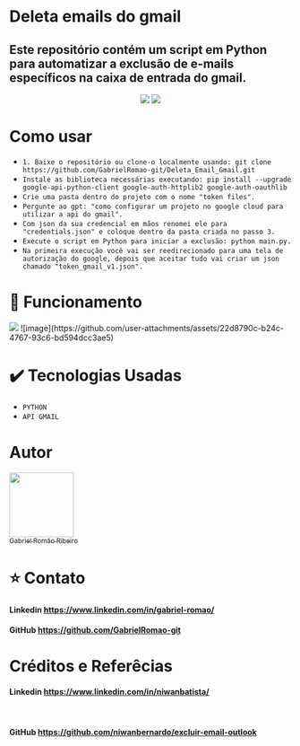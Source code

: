 <h1 alingn="center">Deleta emails do gmail</h1>
 
<h2>Este repositório contém um script em Python para automatizar a exclusão de e-mails específicos na caixa de entrada do gmail.</h2>

<p align="center">
<img src="http://img.shields.io/static/v1?label=STATUS&message=EM CONSTRUÇAO&color=YELLOW&style=for-the-badge"/>
<img src="https://img.shields.io/github/stars/GabrielRomao-git/Projeto_Hotel?style=social" heigth="100%"/>
</p>

# Como usar
<ul>
 <li><code>1. Baixe o repositório ou clone-o localmente usando: git clone https://github.com/GabrielRomao-git/Deleta_Email_Gmail.git</code></li>
 <li><code>Instale as biblioteca necessárias executando: pip install --upgrade google-api-python-client google-auth-httplib2 google-auth-oauthlib</code></li>
 <li><code>Crie uma pasta dentro do projeto com o nome "token files".</code></li>
 <li><code>Pergunte ao gpt: "como configurar um projeto no google cloud para utilizar a api do gmail".</code></li>
 <li><code>Com json da sua credencial em mãos renomei ele para "credentials.json" e coloque dentro da pasta criada no passo 3.</code></li>
 <li><code>Execute o script em Python para iniciar a exclusão: python main.py.</code></li>
 <li><code>Na primeira execução você vai ser reedirecionado para uma tela de autorização do google, depois que aceitar tudo vai criar um json chamado "token_gmail_v1.json".</code></li>
</ul>


# :hammer: Funcionamento
<img src="![image](https://github.com/user-attachments/assets/22d8790c-b24c-4767-93c6-bd594dcc3ae5)"/>
![image](https://github.com/user-attachments/assets/22d8790c-b24c-4767-93c6-bd594dcc3ae5)

# :heavy_check_mark: Tecnologias Usadas
<ul>
<li><code>PYTHON</code></li>
 <li><code>API GMAIL</code></li>
</ul>


# Autor

 [<img src="https://avatars.githubusercontent.com/u/110436354?v=4" width=115><br><sub>Gabriel Romão Ribeiro</sub>](https://github.com/GabrielRomao-git)
 
 # :star: Contato
 
 <a><h4>Linkedin https://www.linkedin.com/in/gabriel-romao/</h4></a>
 <a><h4>GitHub https://github.com/GabrielRomao-git</h4></a>

 # Créditos e Referêcias
 
 <a><h4>Linkedin https://www.linkedin.com/in/niwanbatista/</h4></a>  
<a><h4>GitHub https://github.com/niwanbernardo/excluir-email-outlook</h4></a>
